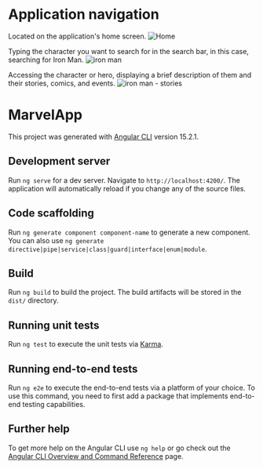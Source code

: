 # Application navigation

 Located on the application's home screen.
![Home](https://github.com/fervcdev/app-marvel-library/assets/40637227/bb4a708a-8e6f-452e-84a3-f0e7507a33f7)

Typing the character you want to search for in the search bar, in this case, searching for Iron Man.
![iron man](https://github.com/fervcdev/app-marvel-library/assets/40637227/32e672c0-8606-4a30-96a1-72415be45c49)

 Accessing the character or hero, displaying a brief description of them and their stories, comics, and events.
![iron man - stories](https://github.com/fervcdev/app-marvel-library/assets/40637227/632e204d-a584-4f41-aa92-ba3039558e93)

# MarvelApp

This project was generated with [Angular CLI](https://github.com/angular/angular-cli) version 15.2.1.

## Development server

Run `ng serve` for a dev server. Navigate to `http://localhost:4200/`. The application will automatically reload if you change any of the source files.

## Code scaffolding

Run `ng generate component component-name` to generate a new component. You can also use `ng generate directive|pipe|service|class|guard|interface|enum|module`.
## Build

Run `ng build` to build the project. The build artifacts will be stored in the `dist/` directory.

## Running unit tests

Run `ng test` to execute the unit tests via [Karma](https://karma-runner.github.io).

## Running end-to-end tests

Run `ng e2e` to execute the end-to-end tests via a platform of your choice. To use this command, you need to first add a package that implements end-to-end testing capabilities.

## Further help

To get more help on the Angular CLI use `ng help` or go check out the [Angular CLI Overview and Command Reference](https://angular.io/cli) page.
